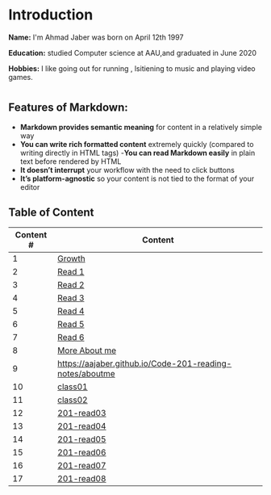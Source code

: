 # Introduction
 **Name:**  I'm Ahmad Jaber was born on April 12th 1997

 **Education:** 
 studied Computer science at AAU,and graduated in June 2020

 **Hobbies:** I like going out for running , lsitiening  to music and playing video games.

# 
 ## Features of Markdown:
 - **Markdown provides semantic meaning** for content in a relatively simple way
 - **You can write rich formatted content** extremely quickly (compared to writing directly in HTML tags)
 -**You can read Markdown easily** in plain text before rendered by HTML
 - **It doesn’t interrupt** your workflow with the need to click buttons
- **It’s platform-agnostic** so your content is not tied to the    format of your editor

## Table of Content

| Content #      | Content |
| ----------- | ----------- |
|1   |[Growth](https://aajaber.github.io/reading-notes/growth)|
|2   |[Read 1](https://aajaber.github.io/reading-notes/read1)|
|3   |[Read 2](https://aajaber.github.io/reading-notes/read2)|
|4   |[Read 3](https://aajaber.github.io/reading-notes/read3)|
|5   |[Read 4](https://aajaber.github.io/reading-notes/read4)|
|6   |[Read 5](https://aajaber.github.io/reading-notes/read5)|
|7   |[Read 6](https://aajaber.github.io/reading-notes/read6)|
|8   |[More About me](https://aajaber.github.io/Code-201-reading-notes/aboutme)|
|9   |https://aajaber.github.io/Code-201-reading-notes/aboutme|
|10  |[class01](https://aajaber.github.io/Code-201-reading-notes/class01)|
|11  |[class02](https://aajaber.github.io/Code-201-reading-notes/class02)|
|12  |[201-read03](https://aajaber.github.io/Code-201-reading-notes/read03)|
|13  |[201-read04](https://aajaber.github.io/Code-201-reading-notes/read04)|
|14  |[201-read05](https://aajaber.github.io/Code-201-reading-notes/read05)|
|15  |[201-read06](https://aajaber.github.io/Code-201-reading-notes/read06)|
|16  |[201-read07](https://aajaber.github.io/Code-201-reading-notes/read07)|
|17  |[201-read08](https://aajaber.github.io/Code-201-reading-notes/read08)|
